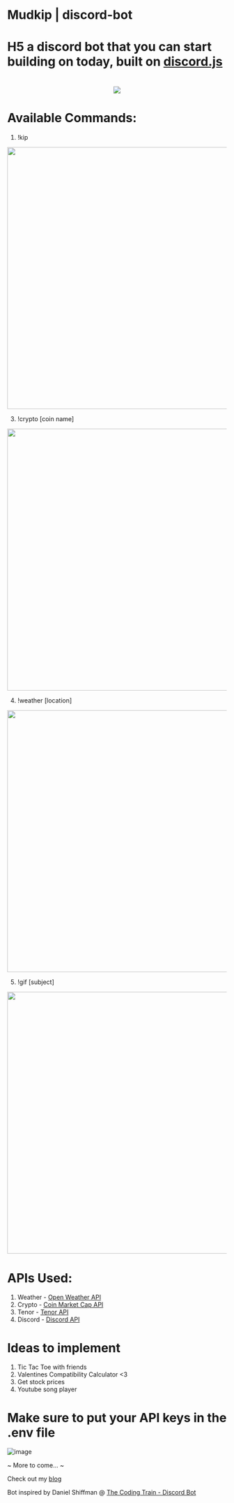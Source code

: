 # Mudkip | discord-bot

# H5 a discord bot that you can start building on today, built on [discord.js](https://discord.js.org/#/)

    
<h1 align="center"><img src="https://i.imgflip.com/56sng7.jpg"></h1>


# Available Commands:


1. !kip

<img src="https://i.gyazo.com/3d3fd4c7b96bf11315ee504fb0a5dd0f.gif" width="600">




3. !crypto [coin name]

<img src="https://i.gyazo.com/ca0cba5e5e45296b925f070482876f50.gif" width="600">




4. !weather [location]

<img src="https://i.gyazo.com/919103671e126a7da0907d14cf62c7ae.gif" width="600">




5. !gif [subject]

<img src="https://i.gyazo.com/c2ebc1381efe15cdcd215003c850af86.gif" width="600">




# APIs Used:


1. Weather - [Open Weather API](https://openweathermap.org/api)
2. Crypto - [Coin Market Cap API](https://coinmarketcap.com/api/)
3. Tenor - [Tenor API](https://tenor.com/gifapi)
4. Discord - [Discord API](https://discord.com/developers/docs/intro)





# Ideas to implement


1. Tic Tac Toe with friends
2. Valentines Compatibility Calculator <3
3. Get stock prices
4. Youtube song player




# Make sure to put your API keys in the .env file

![image](https://user-images.githubusercontent.com/67345874/115808784-f08cc780-a3b8-11eb-9674-f367587d79c7.png)


~ More to come... ~


Check out my [blog](https://www.ronald-luo.com/)

Bot inspired by Daniel Shiffman @ [The Coding Train - Discord Bot](https://thecodingtrain.com/learning/bots/discord/)
